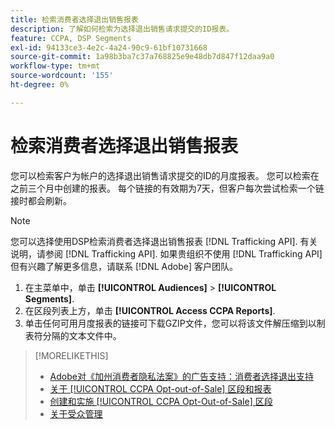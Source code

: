 ```yaml
---
title: 检索消费者选择退出销售报表
description: 了解如何检索为选择退出销售请求提交的ID报表。
feature: CCPA, DSP Segments
exl-id: 94133ce3-4e2c-4a24-90c9-61bf10731668
source-git-commit: 1a98b3ba7c37a768825e9e48db7d847f12daa9a0
workflow-type: tm+mt
source-wordcount: '155'
ht-degree: 0%

---
```


# 检索消费者选择退出销售报表

您可以检索客户为帐户的选择退出销售请求提交的ID的月度报表。 您可以检索在之前三个月中创建的报表。 每个链接的有效期为7天，但客户每次尝试检索一个链接时都会刷新。

>[!NOTE]
>
>您可以选择使用DSP检索消费者选择退出销售报表 [!DNL Trafficking API]. 有关说明，请参阅 [!DNL Trafficking API]. 如果贵组织不使用 [!DNL Trafficking API] 但有兴趣了解更多信息，请联系 [!DNL Adobe] 客户团队。

1. 在主菜单中，单击 **[!UICONTROL Audiences]** > **[!UICONTROL Segments]**.
1. 在区段列表上方，单击 **[!UICONTROL Access CCPA Reports]**.
1. 单击任何可用月度报表的链接可下载GZIP文件，您可以将该文件解压缩到以制表符分隔的文本文件中。

>[!MORELIKETHIS]
>
>* [Adobe对《加州消费者隐私法案》的广告支持：消费者选择退出支持](/help/privacy/ccpa/ccpa-opt-out-of-sale.md)
>* [关于 [!UICONTROL CCPA Opt-out-of-Sale] 区段和报表](ccpa-opt-out-about.md)
>* [创建和实施 [!UICONTROL CCPA Opt-Out-of-Sale] 区段](ccpa-opt-out-segment-create.md)
>* [关于受众管理](audience-about.md)

